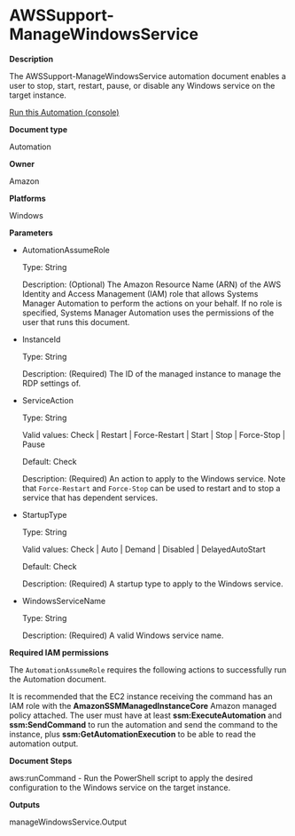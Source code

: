# AWSSupport\-ManageWindowsService<a name="automation-awssupport-managewindowsservice"></a>

 **Description** 

The AWSSupport\-ManageWindowsService automation document enables a user to stop, start, restart, pause, or disable any Windows service on the target instance\.

[Run this Automation \(console\)](https://console.aws.amazon.com/systems-manager/automation/execute/AWSSupport-ManageWindowsService)

**Document type**

Automation

**Owner**

Amazon

**Platforms**

Windows

**Parameters**
+ AutomationAssumeRole

  Type: String

  Description: \(Optional\) The Amazon Resource Name \(ARN\) of the AWS Identity and Access Management \(IAM\) role that allows Systems Manager Automation to perform the actions on your behalf\. If no role is specified, Systems Manager Automation uses the permissions of the user that runs this document\.
+ InstanceId

  Type: String

  Description: \(Required\) The ID of the managed instance to manage the RDP settings of\.
+ ServiceAction

  Type: String

  Valid values: Check \| Restart \| Force\-Restart \| Start \| Stop \| Force\-Stop \| Pause

  Default: Check

  Description: \(Required\) An action to apply to the Windows service\. Note that `Force-Restart` and `Force-Stop` can be used to restart and to stop a service that has dependent services\. 
+ StartupType

  Type: String

  Valid values: Check \| Auto \| Demand \| Disabled \| DelayedAutoStart

  Default: Check

  Description: \(Required\) A startup type to apply to the Windows service\.
+ WindowsServiceName

  Type: String

  Description: \(Required\) A valid Windows service name\.

**Required IAM permissions**

The `AutomationAssumeRole` requires the following actions to successfully run the Automation document\.

It is recommended that the EC2 instance receiving the command has an IAM role with the **AmazonSSMManagedInstanceCore** Amazon managed policy attached\. The user must have at least **ssm:ExecuteAutomation** and **ssm:SendCommand** to run the automation and send the command to the instance, plus **ssm:GetAutomationExecution** to be able to read the automation output\.

 **Document Steps** 

aws:runCommand \- Run the PowerShell script to apply the desired configuration to the Windows service on the target instance\.

 **Outputs** 

manageWindowsService\.Output